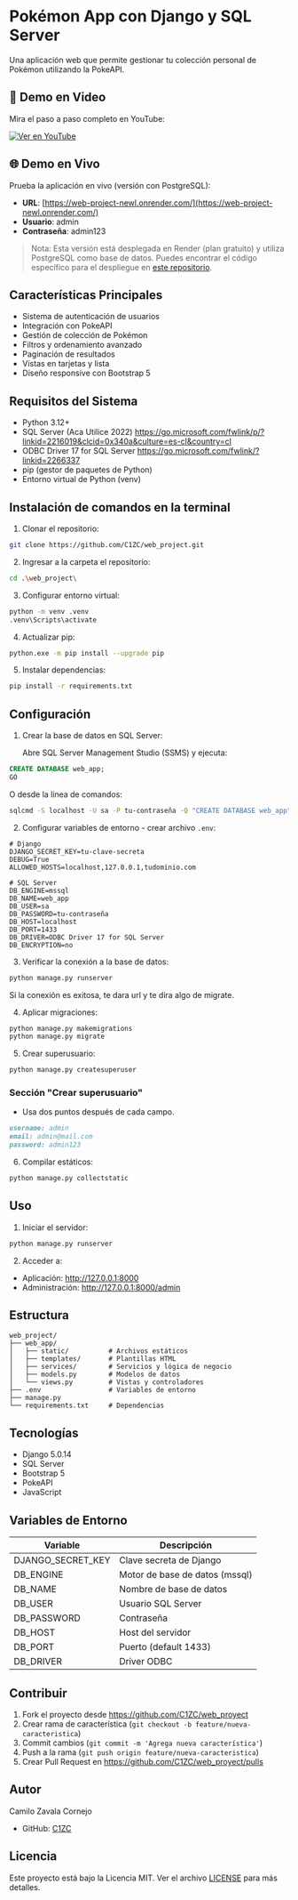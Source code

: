 # Pokémon App con Django y SQL Server

Una aplicación web que permite gestionar tu colección personal de Pokémon utilizando la PokeAPI.

## 🎥 Demo en Video

Mira el paso a paso completo en YouTube:

[![Ver en YouTube](https://img.youtube.com/vi/pjNC5sXYdu4/0.jpg)](https://youtu.be/pjNC5sXYdu4)

## 🌐 Demo en Vivo

Prueba la aplicación en vivo (versión con PostgreSQL):
- **URL**: [https://web-project-newl.onrender.com/](https://web-project-newl.onrender.com/)
- **Usuario**: admin
- **Contraseña**: admin123

> Nota: Esta versión está desplegada en Render (plan gratuito) y utiliza PostgreSQL como base de datos.
> Puedes encontrar el código específico para el despliegue en [este repositorio](https://github.com/C1ZC/app_pokemon/).

## Características Principales

- Sistema de autenticación de usuarios
- Integración con PokeAPI
- Gestión de colección de Pokémon
- Filtros y ordenamiento avanzado
- Paginación de resultados
- Vistas en tarjetas y lista
- Diseño responsive con Bootstrap 5

## Requisitos del Sistema

- Python 3.12+
- SQL Server (Aca Utilice 2022) https://go.microsoft.com/fwlink/p/?linkid=2216019&clcid=0x340a&culture=es-cl&country=cl
- ODBC Driver 17 for SQL Server https://go.microsoft.com/fwlink/?linkid=2266337
- pip (gestor de paquetes de Python)
- Entorno virtual de Python (venv)

## Instalación de comandos en la terminal

1. Clonar el repositorio:
```bash
git clone https://github.com/C1ZC/web_project.git

```
2. Ingresar a la carpeta el repositorio:
```bash
cd .\web_project\

```

3. Configurar entorno virtual:
```bash
python -m venv .venv
.venv\Scripts\activate
```

4. Actualizar pip:
```bash
python.exe -m pip install --upgrade pip
```

5. Instalar dependencias:
```bash
pip install -r requirements.txt
```


## Configuración

1. Crear la base de datos en SQL Server:
   
   Abre SQL Server Management Studio (SSMS) y ejecuta:
```sql
CREATE DATABASE web_app;
GO
```
   O desde la línea de comandos:
```bash
sqlcmd -S localhost -U sa -P tu-contraseña -Q "CREATE DATABASE web_app"
```

2. Configurar variables de entorno - crear archivo `.env`:
```env
# Django
DJANGO_SECRET_KEY=tu-clave-secreta
DEBUG=True
ALLOWED_HOSTS=localhost,127.0.0.1,tudominio.com

# SQL Server
DB_ENGINE=mssql
DB_NAME=web_app
DB_USER=sa
DB_PASSWORD=tu-contraseña
DB_HOST=localhost
DB_PORT=1433
DB_DRIVER=ODBC Driver 17 for SQL Server
DB_ENCRYPTION=no
```

3. Verificar la conexión a la base de datos:
```bash
python manage.py runserver
```
Si la conexión es exitosa, te dara url y te dira algo de migrate.

4. Aplicar migraciones:
```bash
python manage.py makemigrations
python manage.py migrate
```

5. Crear superusuario:
```bash
python manage.py createsuperuser
```

### Sección "Crear superusuario"
- Usa dos puntos después de cada campo.
```markdown
username: admin  
email: admin@mail.com  
password: admin123
```

6. Compilar estáticos:
```bash
python manage.py collectstatic
```

## Uso

1. Iniciar el servidor:
```bash
python manage.py runserver
```

2. Acceder a:
- Aplicación: http://127.0.0.1:8000
- Administración: http://127.0.0.1:8000/admin


## Estructura

```
web_project/
├── web_app/
│   ├── static/          # Archivos estáticos
│   ├── templates/       # Plantillas HTML
│   ├── services/        # Servicios y lógica de negocio
│   ├── models.py        # Modelos de datos
│   └── views.py         # Vistas y controladores
├── .env                 # Variables de entorno
├── manage.py
└── requirements.txt     # Dependencias
```

## Tecnologías

- Django 5.0.14
- SQL Server
- Bootstrap 5
- PokeAPI
- JavaScript

## Variables de Entorno

| Variable | Descripción |
|----------|-------------|
| DJANGO_SECRET_KEY | Clave secreta de Django |
| DB_ENGINE | Motor de base de datos (mssql) |
| DB_NAME | Nombre de base de datos |
| DB_USER | Usuario SQL Server |
| DB_PASSWORD | Contraseña |
| DB_HOST | Host del servidor |
| DB_PORT | Puerto (default 1433) |
| DB_DRIVER | Driver ODBC |

## Contribuir

1. Fork el proyecto desde https://github.com/C1ZC/web_proyect
2. Crear rama de característica (`git checkout -b feature/nueva-caracteristica`)
3. Commit cambios (`git commit -m 'Agrega nueva característica'`)
4. Push a la rama (`git push origin feature/nueva-caracteristica`)
5. Crear Pull Request en https://github.com/C1ZC/web_proyect/pulls

## Autor

Camilo Zavala Cornejo
- GitHub: [C1ZC](https://github.com/C1ZC)

## Licencia

Este proyecto está bajo la Licencia MIT. Ver el archivo [LICENSE](LICENSE) para más detalles.